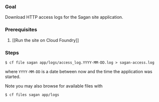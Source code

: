 ### Goal

Download HTTP access logs for the Sagan site application.

### Prerequisites

1. [[Run the site on Cloud Foundry]]

### Steps

    $ cf file sagan app/logs/access_log.YYYY-MM-DD.log > sagan-access.log

where `YYYY-MM-DD` is a date between now and the time the application was started.

Note you may also browse for available files with

    $ cf files sagan app/logs


